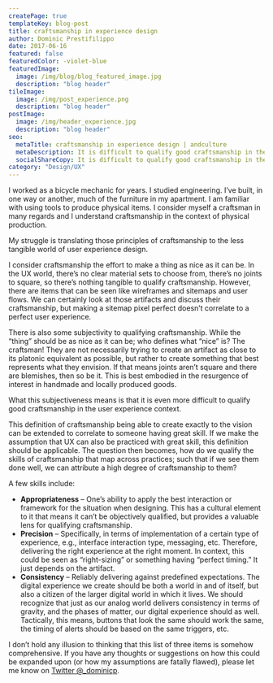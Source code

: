 ```yaml
---
createPage: true
templateKey: blog-post
title: craftsmanship in experience design
author: Dominic Prestifilippo
date: 2017-06-16
featured: false
featuredColor: -violet-blue
featuredImage:
  image: /img/blog/blog_featured_image.jpg
  description: "blog header"
tileImage:
  image: /img/post_experience.png
  description: "blog header"
postImage:
  image: /img/header_experience.jpg
  description: "blog header"
seo:
  metaTitle: craftsmanship in experience design | andculture
  metaDescription: It is difficult to qualify good craftsmanship in the context of user experience. How can we qualify the skills that map to experience design?
  socialShareCopy: It is difficult to qualify good craftsmanship in the context of user experience. How can we qualify the skills that map to experience design?
category: "Design/UX"
---
```

I worked as a bicycle mechanic for years. I studied engineering. I’ve built, in one way or another, much of the furniture in my apartment. I am familiar with using tools to produce physical items. I consider myself a craftsman in many regards and I understand craftsmanship in the context of physical production.

My struggle is translating those principles of craftsmanship to the less tangible world of user experience design.

I consider craftsmanship the effort to make a thing as nice as it can be. In the UX world, there’s no clear material sets to choose from, there’s no joints to square, so there’s nothing tangible to qualify craftsmanship. However, there are items that can be seen like wireframes and sitemaps and user flows. We can certainly look at those artifacts and discuss their craftsmanship, but making a sitemap pixel perfect doesn’t correlate to a perfect user experience.

There is also some subjectivity to qualifying craftsmanship. While the “thing” should be as nice as it can be; who defines what “nice” is? The craftsman! They are not necessarily trying to create an artifact as close to its platonic equivalent as possible, but rather to create something that best represents what they envision. If that means joints aren’t square and there are blemishes, then so be it. This is best embodied in the resurgence of interest in handmade and locally produced goods.

What this subjectiveness means is that it is even more difficult to qualify good craftsmanship in the user experience context.

This definition of craftsmanship being able to create exactly to the vision can be extended to correlate to someone having great skill. If we make the assumption that UX can also be practiced with great skill, this definition should be applicable. The question then becomes, how do we qualify the skills of craftsmanship that map across practices; such that if we see them done well, we can attribute a high degree of craftsmanship to them?

A few skills include:

* **Appropriateness** – One’s ability to apply the best interaction or framework for the situation when designing. This has a cultural element to it that means it can’t be objectively qualified, but provides a valuable lens for qualifying craftsmanship.
* **Precision** – Specifically, in terms of implementation of a certain type of experience, e.g., interface interaction type, messaging, etc. Therefore, delivering the right experience at the right moment. In context, this could be seen as “right-sizing” or something having “perfect timing.” It just depends on the artifact.
* **Consistency** – Reliably delivering against predefined expectations. The digital experience we create should be both a world in and of itself, but also a citizen of the larger digital world in which it lives. We should recognize that just as our analog world delivers consistency in terms of gravity, and the phases of matter, our digital experience should as well. Tactically, this means, buttons that look the same should work the same, the timing of alerts should be based on the same triggers, etc.

I don’t hold any illusion to thinking that this list of three items is somehow comprehensive. If you have any thoughts or suggestions on how this could be expanded upon (or how my assumptions are fatally flawed), please let me know on [Twitter @_dominicp](https://twitter.com/_dominicp).